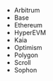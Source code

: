
* Arbitrum
* Base
* Ethereum
* HyperEVM
* Kaia
* Optimism
* Polygon
* Scroll
* Sophon

<!---* ~~Linea~~--->

<!---
>>>>>>> 9ae43e19 (Fix: #AR-9538 supported chains layout similar to onebalance)
<div class="img-grid-cards">

    <figure markdown="span">
        <img src="{{config.extra.arcana.img_dir}}/logos/arbitrum.{{config.extra.arcana.img_png}}"/>
        <figcaption>Arbitrum</figcaption>
    </figure>

    <figure markdown="span">
        <img src="{{config.extra.arcana.img_dir}}/logos/avalanche.{{config.extra.arcana.img_png}}"/>
        <figcaption>Avalanche</figcaption>
    </figure>

</div>
--->
